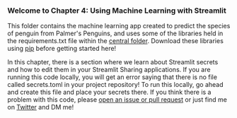 ### Welcome to Chapter 4: Using Machine Learning with Streamlit

This folder contains the machine learning app created to predict the species of penguin from Palmer's Penguins,
and uses some of the libraries held in the requirements.txt file within the [central folder](https://github.com/tylerjrichards/Getting-Started-with-Streamlit-for-Data-Science/blob/main/requirements.txt).
Download these libraries using [pip](https://note.nkmk.me/en/python-pip-install-requirements/) before getting started here!  

In this chapter, there is a section where we learn about Streamlit secrets and how to edit them in your Streamlit Sharing applications. 
If you are running this code locally, you will get an error saying that there is no file called secrets.toml in your project repository!
To run this locally, go ahead and create this file and place your secrets there.
If you think there is a problem with this code, 
please [open an issue or pull request](https://docs.github.com/en/desktop/contributing-and-collaborating-using-github-desktop/working-with-your-remote-repository-on-github-or-github-enterprise/creating-an-issue-or-pull-request)
or just find me on [Twitter](https://www.twitter.com/tylerjrichards) and DM me!
